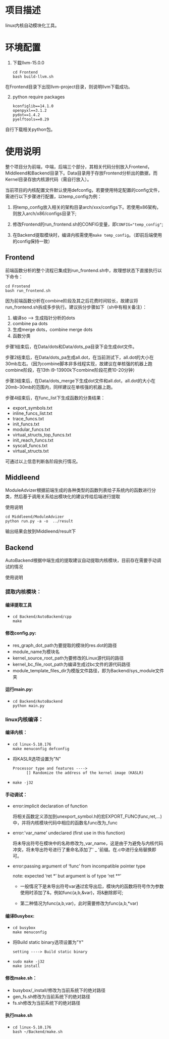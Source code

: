 # 项目描述

linux内核自动模块化工具。

# 环境配置

1. 下载llvm-15.0.0

   ```shell
   cd Frontend
   bash build-llvm.sh
   ```

  在Frontend目录下出现llvm-project目录，则说明llvm下载成功。

2. python require packages

   ```
   kconfiglib==14.1.0
   openpyxl==3.1.2
   pydot==1.4.2
   pyelftools==0.29
   ```

  自行下载相关python包。

# 使用说明

整个项目分为前端，中端，后端三个部分，其相关代码分别放入Frontend，Middleend和Backend目录下。Data目录用于存放Frontend分析出的数据，而Kernel目录存放内核源代码（需自行放入）。

当前项目的内核配置文件默认使用defconfig，若要使用特定配置的config文件，需进行以下步骤进行配置，以temp_config为例：

1. 将temp_config放入相关的架构目录arch/xxx/configs下。若使用x86架构，则放入arch/x86/configs目录下;

2. 修改Frontend的run_frontend.sh的CONFIG变量，即`CONFIG="temp_config"`;

3. 在Backend提取模块时，编译内核需使用`make temp_config`。（即前后端使用的config保持一致）


## Frontend

前端函数分析的整个流程已集成到run_frontend.sh中，故理想状态下直接执行以下命令：

```shell
cd Frontend
bash run_frontend.sh
```

因为前端函数分析在combine阶段及其之后花费时间较长，故建议将run_frontend.sh拆成多步执行。建议拆分步骤如下（sh中有相关备注）：

1. 编译so --> 生成指针分析的dots
2. combine pa dots
3. 生成merge dots，combine merge dots
4. 函数分类

步骤1结束后，在Data/dots和Data/dots_pa目录下会生成dot文件。

步骤2结束后，在Data/dots_pa生成all.dot，在当前测试下，all.dot的大小在30mb左右。（因为combine脚本非多线程实现，故建议在单核强的机器上跑combine阶段，在13th i9-13900k下combine阶段花费10-20分钟）

步骤3结束后，在Data/dots_merge下生成dot文件和all.dot，all.dot的大小在20mb-30mb的范围内，同样建议在单核强的机器上跑。

步骤4结束后，在func_list下生成函数的分类结果：

* export_symbols.txt
* inline_funcs_list.txt  
* trace_funcs.txt
* init_funcs.txt        
* modular_funcs.txt      
* virtual_structs_top_funcs.txt
* init_reach_funcs.txt  
* syscall_funcs.txt      
* virtual_structs.txt

可通过以上信息判断各阶段执行情况。

## Middleend

ModuleAdvizer根据前端生成的各种类型的函数列表给子系统内的函数进行分类，然后基于调用关系给出模块化的建议传给后端进行提取

使用说明

```shell
cd Middleend/ModuleAdvizer
python run.py -a -o  ../result
```

输出结果会放到Middleend/result下

## Backend

AutoBackend根据中端生成的提取建议自动提取内核模块，目前存在需要手动调试的情况

使用说明

### 提取内核模块：

#### 编译提取工具

- ```shell
  cd Backend/AutoBackend/cpp
  make
  ```

#### 修改config.py:

- res_graph_dot_path为要提取的模块的res.dot的路径
- module_name为模块名
- kernel_source_root_path为要修改的Linux源代码的路径
- kernel_bc_file_root_path为编译生成过bc文件的源代码路径
- module_template_files_dir为模版文件路径，即为Backend/sys_module文件夹

#### 运行main.py:

- ```shell
  cd Backend/AutoBackend
  python main.py
  ```

  

### linux内核编译：

#### 编译内核：

- ```
  cd linux-5.10.176
  make menuconfig defconfig
  ```

- 将KASLR选项设置为"N"
  ```shell
  Processor type and features ----> 
  		[] Randomize the address of the kernel image (KASLR)
  ```

- ```shell
  make -j32
  ```

#### 手动调试：

- error:implicit declaration of function

  将相关函数定义添加到unexport_symbol.h的宏EXPORT_FUNC(func,ret,...)中，并将内核模块代码中相应的函数名func改为_func

- error:'var_name’ undeclared (first use in this function)

  将未导出符号在模块中的名称修改为_var_name，这是由于为避免与内核代码冲突，将未导出符号进行了重命名添加了' _ '前缀。在.c中进行全局替换即可。

- error:passing argument  of ‘func’ from incompatible pointer type

  note: expected ‘ret *’ but argument is of type ‘ret **’

  - 一般情况下是未导出符号var通过宏导出后，模块内的函数将符号作为参数使用时添加了&，例如func(a,b,&var)，将&删除即可;

  - 第二种情况为func(a,b,var)，此时需要修改为func(a,b,*var)

#### 编译Busybox:

- ```shell
  cd busybox
  make menuconfig
  ```

- 将Build static binary选项设置为"Y"

  ```
  setting ----> Build static binary
  ```

- ```shell
  sudo make -j32
  make install
  ```


#### 修改make.sh：

- busybox/_install/修改为当前系统下的绝对路径
- gen_fs.sh修改为当前系统下的绝对路径
- fs.sh修改为当前系统下的绝对路径

#### 执行make.sh

- ```
  cd linux-5.10.176
  bash ~/Backend/make.sh
  ```
